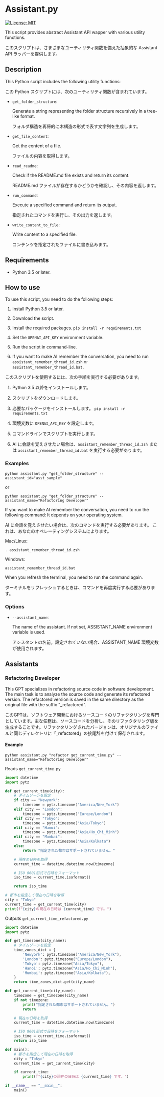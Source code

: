 # Assistant.py

[![License: MIT](https://img.shields.io/badge/License-MIT-yellow.svg)](LICENSE)

This script provides abstract Assistant API wapper with various utility functions.

このスクリプトは、さまざまなユーティリティ関数を備えた抽象的な Assistant API ラッパーを提供します。

## Description

This Python script includes the following utility functions:

この Python スクリプトには、次のユーティリティ関数が含まれています。

- `get_folder_structure`:

  Generate a string representing the folder structure recursively in a tree-like format. 

  フォルダ構造を再帰的に木構造の形式で表す文字列を生成します。


- `get_file_content`:

  Get the content of a file.

  ファイルの内容を取得します。

- `read_readme`:

  Check if the README.md file exists and return its content.

  README.md ファイルが存在するかどうかを確認し、その内容を返します。

- `run_command`:

  Execute a specified command and return its output.

  指定されたコマンドを実行し、その出力を返します。

- `write_content_to_file`:

  Write content to a specified file.

  コンテンツを指定されたファイルに書き込みます。

## Requirements

- Python 3.5 or later.

## How to use

To use this script, you need to do the following steps:

1. Install Python 3.5 or later.

2. Download the script.

3. Install the required packages. `pip install -r requirements.txt`

4. Set the `OPENAI_API_KEY` environment variable.

5. Run the script in command-line.

6. If you want to make AI remember the conversation, you need to run `assistant_remember_thread_id.zsh` or `assistant_remember_thread_id.bat`.

このスクリプトを使用するには、次の手順を実行する必要があります。

1. Python 3.5 以降をインストールします。

2. スクリプトをダウンロードします。

3. 必要なパッケージをインストールします。 `pip install -r requirements.txt`

4. 環境変数に `OPENAI_API_KEY` を設定します。

5. コマンドラインでスクリプトを実行します。

6. AI に会話を覚えさせたい場合は、`assistant_remember_thread_id.zsh` または `assistant_remember_thread_id.bat` を実行する必要があります。


### Examples

```
python assistant.py "get_folder_structure" --assistant_id="asst_sample"
```

or

```
python assistant.py "get_folder_structure" --assistant_name="Refactoring Developer"
```

If you want to make AI remember the conversation, you need to run the following command:
It depends on your operating system.

AI に会話を覚えさせたい場合は、次のコマンドを実行する必要があります。
これは、あなたのオペレーティングシステムによります。

Mac/Linux:
```
. assistant_remember_thread_id.zsh
```

Windows:
```
assistant_remember_thread_id.bat
```

When you refresh the terminal, you need to run the command again.

ターミナルをリフレッシュするときは、コマンドを再度実行する必要があります。

### Options

- `--assistant_name`:

  The name of the assistant. If not set, ASSISTANT_NAME environment variable is used.

  アシスタントの名前。設定されていない場合、ASSISTANT_NAME 環境変数が使用されます。


## Assistants

### Refactoring Developer

This GPT specializes in refactoring source code in software development. The main task is to analyze the source code and generate its refactored version. The refactored version is saved in the same directory as the original file with the suffix "_refactored".

このGPTは、ソフトウェア開発におけるソースコードのリファクタリングを専門としています。主な任務は、ソースコードを分析し、そのリファクタリング版を生成することです。リファクタリングされたバージョンは、オリジナルのファイルと同じディレクトリに「_refactored」の接尾辞を付けて保存されます。


#### Example

```
python assistant.py "refactor get_current_time.py" --assistant_name="Refactoring Developer"
```

Reads `get_current_time.py`

```python
import datetime
import pytz

def get_current_time(city):
    # タイムゾーンを設定
    if city == "Newyork":
        timezone = pytz.timezone("America/New_York")
    elif city == "London":
        timezone = pytz.timezone("Europe/London")
    elif city == "Tokyo":
        timezone = pytz.timezone("Asia/Tokyo")
    elif city == "Hanoi":
        timezone = pytz.timezone("Asia/Ho_Chi_Minh")
    elif city == "Mumbai":
        timezone = pytz.timezone("Asia/Kolkata")
    else:
        return "指定された都市はサポートされていません。"

    # 現在の日時を取得
    current_time = datetime.datetime.now(timezone)

    # ISO 8601形式で日時をフォーマット
    iso_time = current_time.isoformat()

    return iso_time

# 都市を指定して現在の日時を取得
city = "Tokyo"
current_time = get_current_time(city)
print(f"{city}の現在の日時は {current_time} です。")
```

Outputs `get_current_time_refactored.py`

```python
import datetime
import pytz

def get_timezone(city_name):
    # タイムゾーンを設定
    time_zones_dict = {
        'Newyork': pytz.timezone("America/New_York"),
        'London': pytz.timezone("Europe/London"),
        'Tokyo': pytz.timezone("Asia/Tokyo"),
        'Hanoi': pytz.timezone("Asia/Ho_Chi_Minh"),
        'Mumbai': pytz.timezone("Asia/Kolkata"),
    }
    return time_zones_dict.get(city_name)

def get_current_time(city_name):
    timezone = get_timezone(city_name)
    if not timezone:
        print("指定された都市はサポートされていません。")
        return

    # 現在の日時を取得
    current_time = datetime.datetime.now(timezone)

    # ISO 8601形式で日時をフォーマット
    iso_time = current_time.isoformat()
    return iso_time

def main():
    # 都市を指定して現在の日時を取得
    city = "Tokyo"
    current_time = get_current_time(city)

    if current_time:
        print(f"{city}の現在の日時は {current_time} です。")

if __name__ == "__main__":
    main()
```
